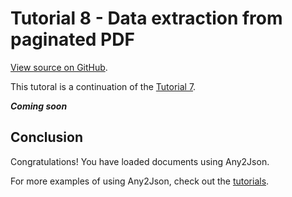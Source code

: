 # Tutorial 8 - Data extraction from paginated PDF

[View source on GitHub](https://github.com/RomualdRousseau/Any2Json-Examples).

This tutoral is a continuation of the [Tutorial 7](tutorial_7.md).

***Coming soon***

## Conclusion

Congratulations! You have loaded documents using Any2Json.

For more examples of using Any2Json, check out the [tutorials](index.md).